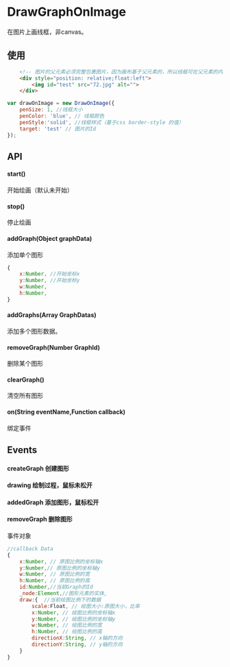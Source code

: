 # DrawGraphOnImage
在图片上画线框，非canvas。

## 使用

```html
	<!-- 图片的父元素必须完整包裹图片，因为画布基于父元素的，所以线框可在父元素的内容范围内可画。 -->
	<div style="position: relative;float:left">
		<img id="test" src="72.jpg" alt="">
	</div>
```

```javascript
var drawOnImage = new DrawOnImage({
    penSize: 1, //线框大小
    penColor: 'blue', // 线框颜色
    penStyle:'solid', //线框样式（基于css border-style 的值）
    target: 'test' // 图片的Id
});
```

## API

#### start()

开始绘画（默认未开始）

#### stop()

停止绘画

#### addGraph(Object graphData)

添加单个图形
```javascript
{
	x:Number, //开始坐标x
	y:Number, //开始坐标y
	w:Number, 
	h:Number, 
}
```

#### addGraphs(Array GraphDatas)

添加多个图形数据。

#### removeGraph(Number GraphId)

删除某个图形

#### clearGraph()

清空所有图形

#### on(String eventName,Function callback)

绑定事件

## Events

#### createGraph 创建图形
#### drawing 绘制过程，鼠标未松开
#### addedGraph 添加图形，鼠标松开
#### removeGraph 删除图形

事件对象

```javascript
//callback Data
{
	x:Number, // 原图比例的坐标轴x
	y:Number,// 原图比例的坐标轴y
	w:Number, // 原图比例的宽
	h:Number, // 原图比例的高
	id:Number,//当前Graph的Id
	_node:Element,//图形元素的实体,
	draw:{  //当前绘图比例下的数据
		scale:Float, // 绘图大小:原图大小，比率
		x:Number, // 绘图比例的坐标轴x
		y:Number, // 绘图比例的坐标轴y
		w:Number, // 绘图比例的宽
		h:Number, // 绘图比例的高
		directionX:String, // x轴的方向
		directionY:String, // y轴的方向
	}
}
```

